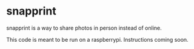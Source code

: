 # snapprint

snapprint is a way to share photos in person instead of online. 

This code is meant to be run on a raspberrypi. Instructions coming soon. 